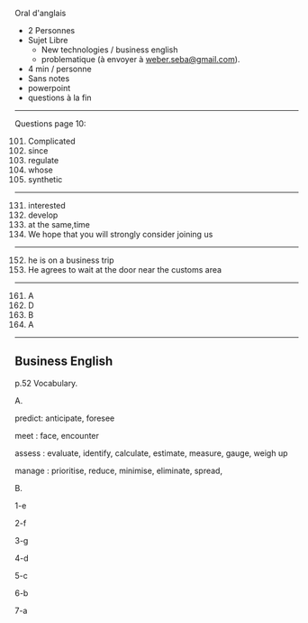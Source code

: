 Oral d'anglais

- 2 Personnes
- Sujet Libre
  - New technologies / business english
  - problematique (à envoyer à weber.seba@gmail.com).
- 4 min / personne
- Sans notes
- powerpoint
- questions à la fin

_________

Questions page 10:

101. Complicated
102. since
103. regulate
104. whose
105. synthetic

-----

131. interested
132. develop
133. at the same,time
134. We hope that you will strongly consider joining us

---------------

152. he is on a business trip
153. He agrees to wait at the door near the customs area

-------------

161. A
162. D
163. B
164. A

--------------

## Business English

p.52 Vocabulary.

A. 

predict: anticipate, foresee

meet : face, encounter

assess : evaluate, identify, calculate, estimate, measure, gauge, weigh up

manage : prioritise, reduce, minimise, eliminate, spread, 

B.

1-e

2-f

3-g

4-d

5-c

6-b

7-a

